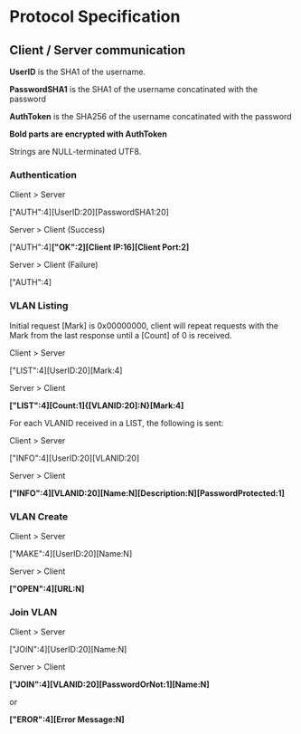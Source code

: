 # Protocol Specification

## Client / Server communication

**UserID** is the SHA1 of the username.

**PasswordSHA1** is the SHA1 of the username concatinated with the password

**AuthToken** is the SHA256 of the username concatinated with the password

**Bold parts are encrypted with AuthToken**

Strings are NULL-terminated UTF8.

### Authentication

Client > Server

["AUTH":4][UserID:20][PasswordSHA1:20]

Server > Client (Success)

["AUTH":4]**["OK":2][Client IP:16][Client Port:2]**

Server > Client (Failure)

["AUTH":4]

### VLAN Listing

Initial request [Mark] is 0x00000000, client will repeat requests with the Mark from the last response until a [Count] of 0 is received.

Client > Server

["LIST":4][UserID:20][Mark:4]

Server > Client

**["LIST":4][Count:1]{[VLANID:20]:N}[Mark:4]**

For each VLANID received in a LIST, the following is sent:

Client > Server

["INFO":4][UserID:20][VLANID:20]

Server > Client

**["INFO":4][VLANID:20][Name:N][Description:N][PasswordProtected:1]**

### VLAN Create

Client > Server

["MAKE":4][UserID:20][Name:N]

Server > Client

**["OPEN":4][URL:N]**

### Join VLAN

Client > Server

["JOIN":4][UserID:20][Name:N]

Server > Client

**["JOIN":4][VLANID:20][PasswordOrNot:1][Name:N]**

or

**["EROR":4][Error Message:N]**

